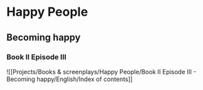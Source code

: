 # Happy People

## Becoming happy

### Book II Episode III

![[Projects/Books & screenplays/Happy People/Book II Episode III - Becoming happy/English/Index of contents]]
